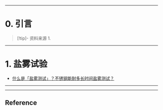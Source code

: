 ```table-of-contents
```
---
# 0. 引言
> [!tip]- 资料来源
> 1. 

----
# 1. 盐雾试验 
- [什么是「盐雾测试」？不锈钢能耐多长时间盐雾测试？](https://mp.weixin.qq.com/s/uNnL0xFeIqSaBPwMMwhZ6A)




---
---
## Reference 



